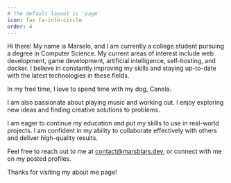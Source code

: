 ```yaml
---
# the default layout is 'page'
icon: fas fa-info-circle
order: 4
---
```


Hi there! My name is Marselo, and I am currently a college student pursuing a degree in Computer Science.
My current areas of interest include web development, game development, artificial intelligence, self-hosting, and docker. I believe in constantly improving my skills and staying up-to-date with the latest technologies in these fields.

In my free time, I love to spend time with my dog, Canela.

I am also passionate about playing music and working out. I enjoy exploring new ideas and finding creative solutions to problems.

I am eager to continue my education and put my skills to use in real-world projects. I am confident in my ability to collaborate effectively with others and deliver high-quality results.

Feel free to reach out to me at contact@marsblars.dev, or connect with me on my posted profiles.

Thanks for visiting my about me page!
